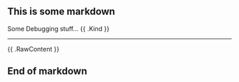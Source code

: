 ## This is some markdown

Some Debugging stuff...
{{ .Kind }}

<hr/>

{{ .RawContent }}

## End of markdown
